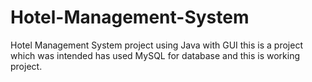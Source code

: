 # Hotel-Management-System
Hotel Management System project using Java with GUI this is a project which was intended has used MySQL for database and this is working project.

